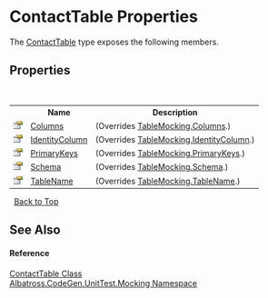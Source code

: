 # ContactTable Properties
 

The <a href="F1FE54A6.md">ContactTable</a> type exposes the following members.


## Properties
&nbsp;<table><tr><th></th><th>Name</th><th>Description</th></tr><tr><td>![Public property](media/pubproperty.gif "Public property")</td><td><a href="EB3CAD56.md">Columns</a></td><td> (Overrides <a href="44A7FBE6.md">TableMocking.Columns</a>.)</td></tr><tr><td>![Public property](media/pubproperty.gif "Public property")</td><td><a href="1EF2EA7F.md">IdentityColumn</a></td><td> (Overrides <a href="9B91CD97.md">TableMocking.IdentityColumn</a>.)</td></tr><tr><td>![Public property](media/pubproperty.gif "Public property")</td><td><a href="ECC47E6.md">PrimaryKeys</a></td><td> (Overrides <a href="F92B34DF.md">TableMocking.PrimaryKeys</a>.)</td></tr><tr><td>![Public property](media/pubproperty.gif "Public property")</td><td><a href="8E1EF651.md">Schema</a></td><td> (Overrides <a href="ED730F96.md">TableMocking.Schema</a>.)</td></tr><tr><td>![Public property](media/pubproperty.gif "Public property")</td><td><a href="A0F78D99.md">TableName</a></td><td> (Overrides <a href="9CF923CD.md">TableMocking.TableName</a>.)</td></tr></table>&nbsp;
<a href="#contacttable-properties">Back to Top</a>

## See Also


#### Reference
<a href="F1FE54A6.md">ContactTable Class</a><br /><a href="2F2D61B8.md">Albatross.CodeGen.UnitTest.Mocking Namespace</a><br />